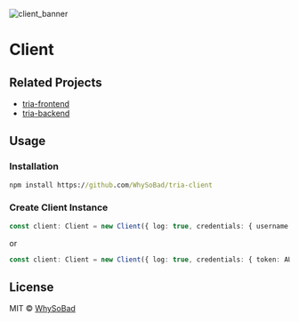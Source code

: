 ![client_banner](https://user-images.githubusercontent.com/49595640/130368393-8f5a1d8d-eee1-4955-85ac-46718e1a21b4.png)

# Client

## Related Projects

- [tria-frontend](https://github.com/WhySoBad/tria-frontend)
- [tria-backend](https://github.com/WhySoBad/tria-backend)

## Usage

### Installation

```cmd
npm install https://github.com/WhySoBad/tria-client
```

### Create Client Instance

```typescript
const client: Client = new Client({ log: true, credentials: { username: MAIL_ADDRESS, password: PASSWORD });
```

or

```typescript
const client: Client = new Client({ log: true, credentials: { token: AUTH_JWT });
```

## License 

MIT © [WhySoBad](https://github.com/WhySoBad)

